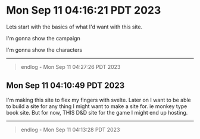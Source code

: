 # Mon Sep 11 04:16:21 PDT 2023

Lets start with the basics of what I'd want with this site. 

I'm gonna show the campaign

I'm gonna show the characters

---
> endlog - Mon Sep 11 04:27:26 PDT 2023

## Mon Sep 11 04:10:49 PDT 2023

I'm making this site to flex my fingers with svelte. Later on I want to be able to build a site for any thing I might want to make a site for. ie monkey type book site. But for now, THIS D&D site for the game I might end up hosting.

---
> endlog - Mon Sep 11 04:13:28 PDT 2023

#